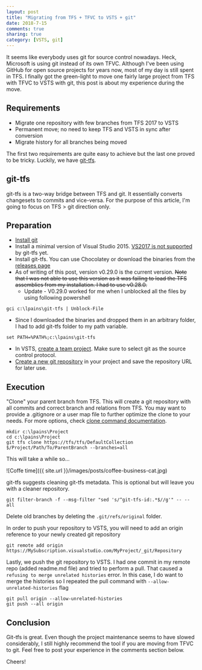 ```yaml
---
layout: post
title: "Migrating from TFS + TFVC to VSTS + git"
date: 2018-7-15
comments: true
sharing: true
category: [VSTS, git]
---
```


It seems like everybody uses git for source control nowadays. Heck, Microsoft is using git instead of its own TFVC. Although I've been using GitHub for open source projects for years now, most of my day is still spent in TFS. I finally got the green-light to move one fairly large project from TFS with TFVC to VSTS with git, this post is about my experience during the move.

## Requirements
* Migrate one repository with few branches from TFS 2017 to VSTS
* Permanent move; no need to keep TFS and VSTS in sync after conversion
* Migrate history for all branches being moved

The first two requirements are quite easy to achieve but the last one proved to be tricky. Luckily, we have [git-tfs](https://github.com/git-tfs/git-tfs/).

## git-tfs
git-tfs is a two-way bridge between TFS and git. It essentially converts changesets to commits and vice-versa. For the purpose of this article, I'm going to focus on TFS > git direction only.

## Preparation
* [Install git](https://git-scm.com/downloads)
* Install a minimal version of Visual Studio 2015. [VS2017 is not supported](https://github.com/git-tfs/git-tfs/issues/1054) by git-tfs yet.
* Install git-tfs. You can use Chocolatey or download the binaries from the [releases page](https://github.com/git-tfs/git-tfs/releases)
* As of writing of this post, version v0.29.0 is the current version. ~~Note that I was not able to use this version as it was failing to load the TFS assemblies from my installation. I had to use v0.28.0.~~
  * Update - V0.29.0 worked for me when I unblocked all the files by using following powershell
```
gci c:\lpains\git-tfs | Unblock-File
```
* Since I downloaded the binaries and dropped them in an arbitrary folder, I had to add git-tfs folder to my path variable.

```
set PATH=%PATH%;c:\lpains\git-tfs
```

* In VSTS, [create a team project](https://docs.microsoft.com/en-us/vsts/organizations/accounts/create-team-project?view=vsts). Make sure to select git as the source control protocol.
* [Create a new git repository](https://docs.microsoft.com/en-us/vsts/git/create-new-repo?view=vsts) in your project and save the repository URL for later use.

## Execution

"Clone" your parent branch from TFS. This will create a git repository with all commits and correct branch and relations from TFS. You may want to provide a .gitignore or a user map file to further optimize the clone to your needs. For more options, check [clone command documentation](https://github.com/git-tfs/git-tfs/blob/master/doc/commands/clone.md).

```
mkdir c:\lpains\Project
cd c:\lpains\Project
git tfs clone https://tfs/tfs/DefaultCollection $/Project/Path/To/ParentBranch --branches=all
```

This will take a while so...

![Coffe time]({{ site.url }}/images/posts/coffee-business-cat.jpg)

git-tfs suggests cleaning git-tfs metadata. This is optional but will leave you with a cleaner repository.

```
git filter-branch -f --msg-filter "sed 's/^git-tfs-id:.*$//g'" -- --all
```

Delete old branches by deleting the `.git/refs/original` folder.

In order to push your repository to VSTS, you will need to add an origin reference to your newly created git repository

```
git remote add origin https://MySubscription.visualstudio.com/MyProject/_git/Repository
```

Lastly, we push the git repository to VSTS. I had one commit in my remote repo (added readme.md file) and tried to perform a pull. That caused a `refusing to merge unrelated histories` error. In this case, I do want to merge the histories so I repeated the pull command with `--allow-unrelated-histories` flag

```
git pull origin --allow-unrelated-histories
git push --all origin
```

## Conclusion
Git-tfs is great. Even though the project maintenance seems to have slowed considerably, I still highly recommend the tool if you are moving from TFVC to git. Feel free to post your experience in the comments section below.

Cheers!